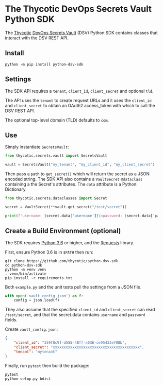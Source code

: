 # The Thycotic DevOps Secrets Vault Python SDK

The [Thycotic](https://thycotic.com/)
[DevOps Secrets Vault](https://thycotic.com/products/devops-secrets-vault-password-management/)
(DSV) Python SDK contains classes that interact with the DSV REST API.

## Install

```shell
python -m pip install python-dsv-sdk
```

## Settings

The SDK API requires a `tenant`, `client_id`, `client_secret` and optional `tld`.

The API uses the `tenant` to create request URLs and it uses the `client_id` and
`client_secret` to obtain an OAuth2 access_token with which to call the DSV REST
API.

The optional top-level domain (TLD) defaults to `com`.

## Use

Simply instantiate `SecretsVault`:

```python
from thycotic.secrets.vault import SecretsVault

vault = SecretsVault("my_tenant", "my_client_id", "my_client_secret")
```

Then pass a `path` to `get_secret()` which will return the secret as a JSON
encoded string. The SDK API also contains a `VaultSecret` `@dataclass` containing
a the Secret's attributes. The `data` attribute is a Python Dictionary.

```python
from thycotic.secrets.dataclasses import Secret

secret = VaultSecret(**vault.get_secret("/test/secret"))

print(f"username: {secret.data['username']}\npassword: {secret.data['password']}")
```

## Create a Build Environment (optional)

The SDK requires [Python 3.6](https://www.python.org/downloads/) or higher,
and the [Requests](https://2.python-requests.org/en/master/) library.

First, ensure Python 3.6 is in `$PATH` then run:

```shell
git clone https://github.com/thycotic/python-dsv-sdk
cd python-dsv-sdk
python -m venv venv
. venv/bin/activate
pip install -r requirements.txt
```

Both `example.py` and the unit tests pull the settings from a JSON file.

```python
with open('vault_config.json') as f:
    config = json.load(f)
```

They also assume that the specified `client_id` and `client_secret` can read
`/test/secret`, and that the secret.data contains `username` and
`password` fields.

Create `vault_config.json`:

```json
{
    "client_id": "359f8c9f-d555-40ff-a036-ce95432e708b",
    "client_secret": "xxxxxxxxxxxxxxxxxxxxxxxxxxxxxxxxxxxxxxxx",
    "tenant": "mytenant"
}
```

Finally, run `pytest` then build the package:

```shell
pytest
python setup.py bdist
```
